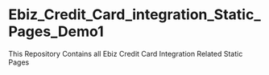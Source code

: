 # Ebiz_Credit_Card_integration_Static_Pages_Demo1
 This Repository Contains all Ebiz Credit Card Integration Related Static Pages
